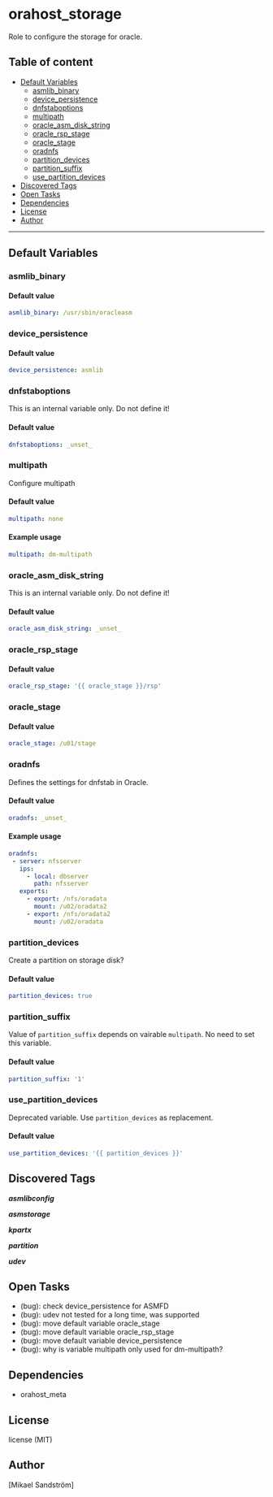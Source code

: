 # orahost_storage

Role to configure the storage for oracle.

## Table of content

- [Default Variables](#default-variables)
  - [asmlib_binary](#asmlib_binary)
  - [device_persistence](#device_persistence)
  - [dnfstaboptions](#dnfstaboptions)
  - [multipath](#multipath)
  - [oracle_asm_disk_string](#oracle_asm_disk_string)
  - [oracle_rsp_stage](#oracle_rsp_stage)
  - [oracle_stage](#oracle_stage)
  - [oradnfs](#oradnfs)
  - [partition_devices](#partition_devices)
  - [partition_suffix](#partition_suffix)
  - [use_partition_devices](#use_partition_devices)
- [Discovered Tags](#discovered-tags)
- [Open Tasks](#open-tasks)
- [Dependencies](#dependencies)
- [License](#license)
- [Author](#author)

---

## Default Variables

### asmlib_binary

#### Default value

```YAML
asmlib_binary: /usr/sbin/oracleasm
```

### device_persistence

#### Default value

```YAML
device_persistence: asmlib
```

### dnfstaboptions

This is an internal variable only. Do not define it!

#### Default value

```YAML
dnfstaboptions: _unset_
```

### multipath

Configure multipath

#### Default value

```YAML
multipath: none
```

#### Example usage

```YAML
multipath: dm-multipath
```

### oracle_asm_disk_string

This is an internal variable only. Do not define it!

#### Default value

```YAML
oracle_asm_disk_string: _unset_
```

### oracle_rsp_stage

#### Default value

```YAML
oracle_rsp_stage: '{{ oracle_stage }}/rsp'
```

### oracle_stage

#### Default value

```YAML
oracle_stage: /u01/stage
```

### oradnfs

Defines the settings for dnfstab in Oracle.

#### Default value

```YAML
oradnfs: _unset_
```

#### Example usage

```YAML
oradnfs:
 - server: nfsserver
   ips:
     - local: dbserver
       path: nfsserver
   exports:
     - export: /nfs/oradata
       mount: /u02/oradata2
     - export: /nfs/oradata2
       mount: /u02/oradata
```

### partition_devices

Create a partition on storage disk?

#### Default value

```YAML
partition_devices: true
```

### partition_suffix

Value of `partition_suffix` depends on vairable `multipath`.
No need to set this variable.

#### Default value

```YAML
partition_suffix: '1'
```

### use_partition_devices

Deprecated variable. Use `partition_devices` as replacement.

#### Default value

```YAML
use_partition_devices: '{{ partition_devices }}'
```

## Discovered Tags

**_asmlibconfig_**

**_asmstorage_**

**_kpartx_**

**_partition_**

**_udev_**

## Open Tasks

- (bug): check device_persistence for ASMFD
- (bug): udev not tested for a long time, was supported
- (bug): move default variable oracle_stage
- (bug): move default variable oracle_rsp_stage
- (bug): move default variable device_persistence
- (bug): why is variable multipath only used for dm-multipath?

## Dependencies

- orahost_meta

## License

license (MIT)

## Author

[Mikael Sandström]
